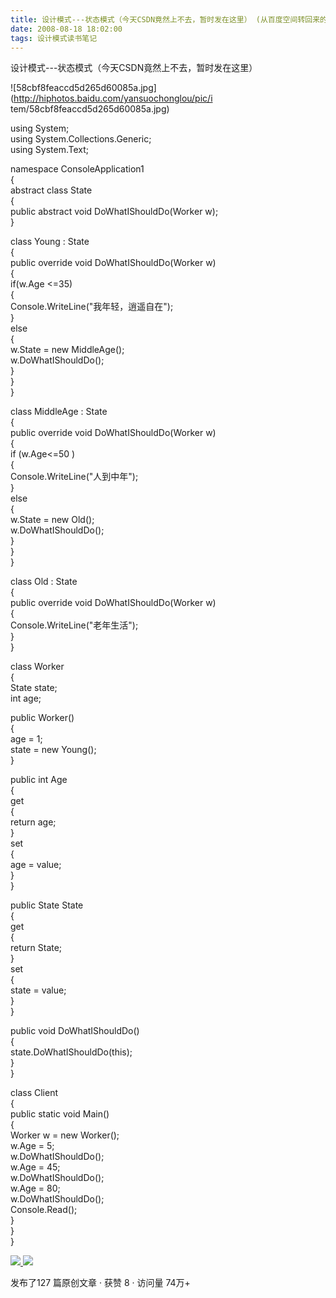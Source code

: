 ```yaml
---
title: 设计模式---状态模式（今天CSDN竟然上不去，暂时发在这里） (从百度空间转回来的)
date: 2008-08-18 18:02:00
tags: 设计模式读书笔记
---
```

设计模式---状态模式（今天CSDN竟然上不去，暂时发在这里）

![58cbf8feaccd5d265d60085a.jpg](http://hiphotos.baidu.com/yansuochonglou/pic/i
tem/58cbf8feaccd5d265d60085a.jpg)

using System;  
using System.Collections.Generic;  
using System.Text;

namespace ConsoleApplication1  
{  
abstract class State  
{  
public abstract void DoWhatIShouldDo(Worker w);  
}

class Young : State  
{  
public override void DoWhatIShouldDo(Worker w)  
{  
if(w.Age <=35)  
{  
Console.WriteLine("我年轻，逍遥自在");  
}  
else  
{  
w.State = new MiddleAge();  
w.DoWhatIShouldDo();  
}  
}  
}

class MiddleAge : State  
{  
public override void DoWhatIShouldDo(Worker w)  
{  
if (w.Age<=50 )  
{  
Console.WriteLine("人到中年");  
}  
else  
{  
w.State = new Old();  
w.DoWhatIShouldDo();  
}  
}  
}

class Old : State  
{  
public override void DoWhatIShouldDo(Worker w)  
{  
Console.WriteLine("老年生活");  
}  
}

class Worker  
{  
State state;  
int age;

public Worker()  
{  
age = 1;  
state = new Young();  
}  
  
public int Age  
{  
get  
{  
return age;  
}  
set  
{  
age = value;  
}  
}

public State State  
{  
get  
{  
return State;  
}  
set  
{  
state = value;  
}  
}

public void DoWhatIShouldDo()  
{  
state.DoWhatIShouldDo(this);  
}  
}

class Client  
{  
public static void Main()  
{  
Worker w = new Worker();  
w.Age = 5;  
w.DoWhatIShouldDo();  
w.Age = 45;  
w.DoWhatIShouldDo();  
w.Age = 80;  
w.DoWhatIShouldDo();  
Console.Read();  
}  
}  
}



[ ![](https://profile.csdnimg.cn/5/2/5/3_cuipengfei1)
![](https://g.csdnimg.cn/static/user-reg-year/1x/11.png)
](https://blog.csdn.net/cuipengfei1)



发布了127 篇原创文章  ·  获赞 8  ·  访问量 74万+

